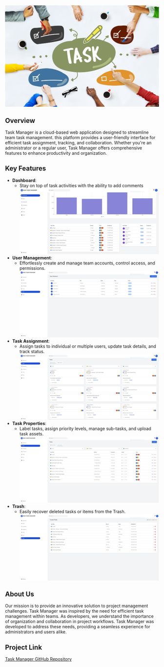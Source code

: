 ![Task Manager](images/team_collaboration.jpg)


## Overview

Task Manager is a cloud-based web application designed to streamline team task management.  this platform provides a user-friendly interface for efficient task assignment, tracking, and collaboration. Whether you're an administrator or a regular user, Task Manager offers comprehensive features to enhance productivity and organization.

## Key Features

- **Dashboard**:
  - Stay on top of task activities with the ability to add comments
    ![Task Manager](images/Dash2.JPG)
- **User Management**:
  - Effortlessly create and manage team accounts, control access, and permissions.
    ![Task Manager](images/Teams.JPG)
- **Task Assignment**:
  - Assign tasks to individual or multiple users, update task details, and track status.
    ![Task Manager](images/Tasks.JPG)
- **Task Properties**:
  - Label tasks, assign priority levels, manage sub-tasks, and upload task assets.
    ![Task Manager](images/Tasks2.JPG)
- **Trash**:
  - Easily recover deleted tasks or items from the Trash.
    ![Task Manager](images/trash.JPG)


## About Us

Our mission is to provide an innovative solution to project management challenges. Task Manager was inspired by the need for efficient task management within teams. As developers, we understand the importance of organization and collaboration in project workflows. Task Manager was developed to address these needs, providing a seamless experience for administrators and users alike.


## Project Link
[Task Manager GitHub Repository]([https://github.com/your-username/task-manager](https://github.com/devachref/TaskManager))

